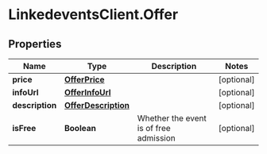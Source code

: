 # LinkedeventsClient.Offer

## Properties
Name | Type | Description | Notes
------------ | ------------- | ------------- | -------------
**price** | [**OfferPrice**](OfferPrice.md) |  | [optional] 
**infoUrl** | [**OfferInfoUrl**](OfferInfoUrl.md) |  | [optional] 
**description** | [**OfferDescription**](OfferDescription.md) |  | [optional] 
**isFree** | **Boolean** | Whether the event is of free admission | [optional] 


